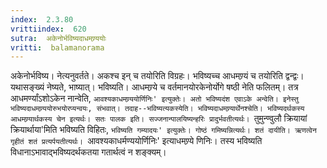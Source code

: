 ```yaml
---
index:  2.3.80
vrittiindex:  620
sutra:  अकेनोर्भविष्यदाधमण्र्ययोः
vritti:  balamanorama 
---
```


अकेनोर्भविष्य। नेत्यनुवर्तते। अकश्च इन् च तयोरिति विग्रहः। भविष्यच्च आधमण्र्यं च तयोरिति द्वन्द्वः। यथासङ्ख्यं नेष्यते, भाष्यात्। भविष्यति। आधमण्र्ये च वर्तमानयोरकेनोर्योगे षष्ठी नेति फलितम्। तत्र आधमर्ण्यांऽशोऽकेन नान्वेति, `आवश्यकाधमण्र्ययोर्णिनिः' इत्युक्तेः। अतो भविष्यदंश एवाऽके अन्वेति। इनेस्तु भविष्यदाधमण्र्ययोरुभयोरप्यन्वयः, संभवात्। तदाह--भविष्यत्यकस्येति। भविष्यदाधमण्र्यार्थेनश्चेति। भविष्यदर्थकस्य आधमण्र्यार्थकस्य चेन इत्यर्थः। सतः पालक इति। सज्जनान्पालयिष्यन्हरिः प्रादुर्भवतीत्यर्थः। `तुमुन्ण्वुलौ क्रियायां क्रियार्थाया'मिति भविष्यति विहितः, `भविष्यति गम्यादयः' इत्युक्तेः। गोष्ठं गमिष्यन्नित्यर्थः। शतं दायीति। ऋणत्वेन गृहीतं शतं प्रत्यर्पयतीत्यर्थः। `आवश्यकाधर्मण्ययोर्णिनिः' इत्याधमण्र्ये णिनिः। तस्य भविष्यति विधानाऽभावाद्भविष्यदर्थकतया गतार्थत्वं न शङ्क्यम्। 

